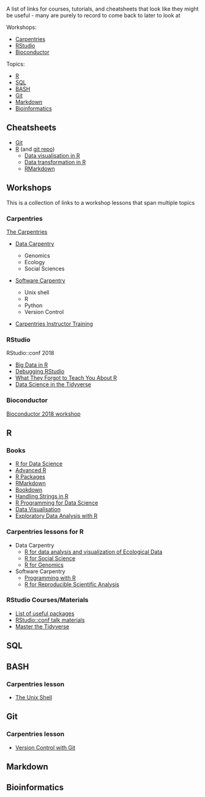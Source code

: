 A list of links for courses, tutorials, and cheatsheets that look like they might be useful - many are purely to record to come back to later to look at

Workshops:
- [Carpentries](#carpentries)
- [RStudio](#rstudio)
- [Bioconductor](#bioconductor)

Topics:
- [R](#r)
- [SQL](#sql)
- [BASH](#bash)
- [Git](#git)
- [Markdown](#markdown)
- [Bioinformatics](#bioinformatics)

## Cheatsheets

- [Git](https://zeroturnaround.com/rebellabs/git-commands-and-best-practices-cheat-sheet/)
- [R](https://www.rstudio.com/resources/cheatsheets/) (and [git repo](https://github.com/rstudio/cheatsheets))
  - [Data visualisation in R](https://github.com/rstudio/cheatsheets/raw/master/data-visualization-2.1.pdf)
  - [Data transformation in R](https://github.com/rstudio/cheatsheets/raw/master/data-transformation.pdf)
  - [RMarkdown](https://github.com/rstudio/cheatsheets/raw/master/rmarkdown-2.0.pdf)

## Workshops

This is a collection of links to a workshop lessons that span multiple topics

### Carpentries

[The Carpentries](http://carpentries.org)

- [Data Carpentry](http://datacarpentry.org)
  - Genomics
  - Ecology
  - Social Sciences

- [Software Carpentry](https://software-carpentry.org/lessons/)
  - Unix shell
  - R
  - Python
  - Version Control

- [Carpentries Instructor Training](https://carpentries.github.io/instructor-training/)

### RStudio

RStudio::conf 2018
- [Big Data in R](https://github.com/rstudio/bigdataclass2018)
- [Debugging RStudio](https://github.com/ajmcoqui/debuggingRStudio)
- [What They Forgot to Teach You About R](https://github.com/jennybc/what-they-forgot)
- [Data Science in the Tidyverse](https://github.com/cwickham/data-science-in-tidyverse)


### Bioconductor

[Bioconductor 2018 workshop](https://bioconductor.github.io/BiocWorkshops/index.html)

## R

### Books

- [R for Data Science](http://r4ds.had.co.nz/)
- [Advanced R](adv-r.had.co.nz)
- [R Packages](http://r-pkgs.had.co.nz/)
- [RMarkdown](https://bookdown.org/yihui/rmarkdown/)
- [Bookdown](https://bookdown.org/yihui/bookdown/)
- [Handling Strings in R](https://www.gastonsanchez.com/r4strings/)
- [R Programming for Data Science](https://bookdown.org/rdpeng/rprogdatascience/)
- [Data Visualisation](https://socviz.co)
- [Exploratory Data Analysis with R](https://bookdown.org/rdpeng/exdata/)

### Carpentries lessons for R
- Data Carpentry 
  - [R for data analysis and visualization of Ecological Data](https://datacarpentry.org/R-ecology-lesson/)
  - [R for Social Science](https://datacarpentry.org/r-socialsci/)
  - [R for Genomics](https://datacarpentry.org/R-genomics/)
- Software Carpentry
  - [Programming with R](http://swcarpentry.github.io/r-novice-inflammation)
  - [R for Reproducible Scientific Analysis](http://swcarpentry.github.io/r-novice-gapminder)

### RStudio Courses/Materials

- [List of useful packages](https://github.com/rstudio/RStartHere)
- [RStudio::conf talk materials](https://github.com/rstudio/rstudio-conf)
- [Master the Tidyverse](https://github.com/rstudio/master-the-tidyverse)



## SQL

## BASH
### Carpentries lesson
- [The Unix Shell](http://swcarpentry.github.io/shell-novice)

## Git

### Carpentries lesson
- [Version Control with Git](http://swcarpentry.github.io/git-novice)


## Markdown

## Bioinformatics
